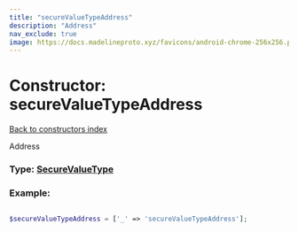 ```yaml
---
title: "secureValueTypeAddress"
description: "Address"
nav_exclude: true
image: https://docs.madelineproto.xyz/favicons/android-chrome-256x256.png
---
```

# Constructor: secureValueTypeAddress  
[Back to constructors index](/API_docs/constructors/index.html)



Address




### Type: [SecureValueType](/API_docs/types/SecureValueType.html)


### Example:

```php

$secureValueTypeAddress = ['_' => 'secureValueTypeAddress'];
```  
